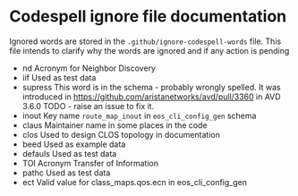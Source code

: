 # Codespell ignore file documentation

Ignored words are stored in the `.github/ignore-codespell-words` file. This file
intends to clarify why the words are ignored and if any action is pending

- nd
    Acronym for Neighbor Discovery
- iif
    Used as test data
- supress
    This word is in the schema - probably wrongly spelled. It was introduced in
    https://github.com/aristanetworks/avd/pull/3360 in AVD 3.6.0
    TODO - raise an issue to fix it.
- inout
    Key name `route_map_inout` in `eos_cli_config_gen` schema
- claus
    Maintainer name in some places in the code
- clos
    Used to design CLOS topology in documentation
- beed
    Used as example data
- defauls
    Used as test data
- TOI
    Acronym Transfer of Information
- pathc
    Used as test data
- ect
    Valid value for class_maps.qos.ecn in eos_cli_config_gen
